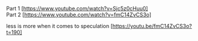 Part 1 [https://www.youtube.com/watch?v=Sjc5z0cHuu0]  
Part 2 [https://www.youtube.com/watch?v=fmC14ZvCS3o]




less is more when it comes to speculation [https://youtu.be/fmC14ZvCS3o?t=190]
